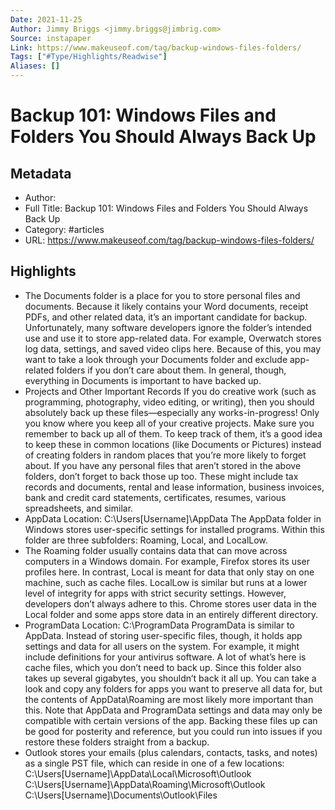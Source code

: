 ```yaml
---
Date: 2021-11-25
Author: Jimmy Briggs <jimmy.briggs@jimbrig.com>
Source: instapaper
Link: https://www.makeuseof.com/tag/backup-windows-files-folders/
Tags: ["#Type/Highlights/Readwise"]
Aliases: []
---
```

# Backup 101: Windows Files and Folders You Should Always Back Up

## Metadata
- Author: 
- Full Title: Backup 101: Windows Files and Folders You Should Always Back Up
- Category: #articles
- URL: https://www.makeuseof.com/tag/backup-windows-files-folders/

## Highlights
- The Documents folder is a place for you to store personal files and documents. Because it likely contains your Word documents, receipt PDFs, and other related data, it’s an important candidate for backup.
  Unfortunately, many software developers ignore the folder’s intended use and use it to store app-related data. For example, Overwatch stores log data, settings, and saved video clips here.
  Because of this, you may want to take a look through your Documents folder and exclude app-related folders if you don’t care about them. In general, though, everything in Documents is important to have backed up.
- Projects and Other Important Records
  If you do creative work (such as programming, photography, video editing, or writing), then you should absolutely back up these files—especially any works-in-progress!
  Only you know where you keep all of your creative projects. Make sure you remember to back up all of them. To keep track of them, it’s a good idea to keep these in common locations (like Documents or Pictures) instead of creating folders in random places that you’re more likely to forget about.
  If you have any personal files that aren’t stored in the above folders, don’t forget to back those up too. These might include tax records and documents, rental and lease information, business invoices, bank and credit card statements, certificates, resumes, various spreadsheets, and similar.
- AppData
  Location: C:\Users\[Username]\AppData
  The AppData folder in Windows stores user-specific settings for installed programs. Within this folder are three subfolders: Roaming, Local, and LocalLow.
- The Roaming folder usually contains data that can move across computers in a Windows domain. For example, Firefox stores its user profiles here.
  In contrast, Local is meant for data that only stay on one machine, such as cache files. LocalLow is similar but runs at a lower level of integrity for apps with strict security settings.
  However, developers don’t always adhere to this. Chrome stores user data in the Local folder and some apps store data in an entirely different directory.
- ProgramData
  Location: C:\ProgramData
  ProgramData is similar to AppData. Instead of storing user-specific files, though, it holds app settings and data for all users on the system. For example, it might include definitions for your antivirus software.
  A lot of what’s here is cache files, which you don’t need to back up. Since this folder also takes up several gigabytes, you shouldn’t back it all up. You can take a look and copy any folders for apps you want to preserve all data for, but the contents of AppData\Roaming are most likely more important than this.
  Note that AppData and ProgramData settings and data may only be compatible with certain versions of the app. Backing these files up can be good for posterity and reference, but you could run into issues if you restore these folders straight from a backup.
- Outlook stores your emails (plus calendars, contacts, tasks, and notes) as a single PST file, which can reside in one of a few locations:
  C:\Users\[Username]\AppData\Local\Microsoft\Outlook
  C:\Users\[Username]\AppData\Roaming\Microsoft\Outlook
  C:\Users\[Username]\Documents\Outlook\Files
